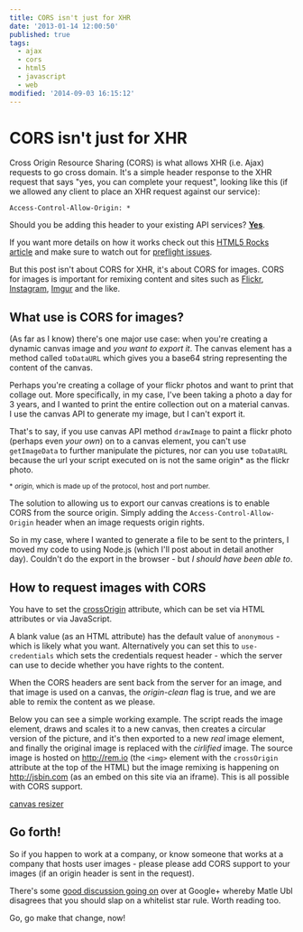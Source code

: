 ```yaml
---
title: CORS isn't just for XHR
date: '2013-01-14 12:00:50'
published: true
tags:
  - ajax
  - cors
  - html5
  - javascript
  - web
modified: '2014-09-03 16:15:12'
---
```

# CORS isn't just for XHR

Cross Origin Resource Sharing (CORS) is what allows XHR (i.e. Ajax) requests to go cross domain. It's a simple header response to the XHR request that says "yes, you can complete your request", looking like this (if we allowed any client to place an XHR request against our service):

    Access-Control-Allow-Origin: *

Should you be adding this header to your existing API services? **[Yes](http://annevankesteren.nl/2012/12/cors-101)**. 

If you want more details on how it works check out this [HTML5 Rocks article](http://www.html5rocks.com/en/tutorials/cors/) and make sure to watch out for [preflight issues](http://remysharp.com/2011/04/21/getting-cors-working/).

But this post isn't about CORS for XHR, it's about CORS for images. CORS for images is important for remixing content and sites such as [Flickr](http://flickr.com/photos/remysharp), [Instagram](http://instagram.com/remysharp), [Imgur](http://imgur.com/r/lolcats) and the like.

## What use is CORS for images?

(As far as I know) there's one major use case: when you're creating a dynamic canvas image and *you want to export it*. The canvas element has a method called `toDataURL` which gives you a base64 string representing the content of the canvas.

Perhaps you're creating a collage of your flickr photos and want to print that collage out. More specifically, in my case, I've been taking a photo a day for 3 years, and I wanted to print the entire collection out on a material canvas. I use the canvas API to generate my image, but I can't export it.

That's to say, if you use canvas API method `drawImage` to paint a flickr photo (perhaps even *your own*) on to a canvas element, you can't use `getImageData` to further manipulate the pictures, nor can you use `toDataURL` because the url your script executed on is not the same origin* as the flickr photo.

<small>* *origin*, which is made up of the protocol, host and port number.</small>

The solution to allowing us to export our canvas creations is to enable CORS from the source origin. Simply adding the `Access-Control-Allow-Origin` header when an image requests origin rights.

So in my case, where I wanted to generate a file to be sent to the printers, I moved my code to using Node.js (which I'll post about in detail another day). Couldn't do the export in the browser - but *I should have been able to*.

## How to request images with CORS

You have to set the [crossOrigin](http://www.w3.org/html/wg/drafts/html/master/infrastructure.html#cors-settings-attribute) attribute, which can be set via HTML attributes or via JavaScript.

A blank value (as an HTML attribute) has the default value of `anonymous` - which is likely what you want. Alternatively you can set this to `use-credentials` which sets the credentials request header - which the server can use to decide whether you have rights to the content.

When the CORS headers are sent back from the server for an image, and that image is used on a canvas, the *origin-clean* flag is true, and we are able to remix the content as we please. 

Below you can see a simple working example. The script reads the image element, draws and scales it to a new canvas, then creates a circular version of the picture, and it's then exported to a new *real* image element, and finally the original image is replaced with the *cirlified* image. The source image is hosted on http://rem.io (the `<img>` element with the `crossOrigin` attribute at the top of the HTML) but the image remixing is happening on http://jsbin.com (as an embed on this site via an iframe).  This is all possible with CORS support.

<a class="jsbin-embed" href="http://jsbin.com/ijimay/2/embed?live,html">canvas resizer</a><script src="http://static.jsbin.com/js/embed.js"></script>

## Go forth!

So if you happen to work at a company, or know someone that works at a company that hosts user images - please please add CORS support to your images (if an origin header is sent in the request). 

<div class="update">There's some <a href="https://plus.google.com/u/0/116910304844117268718/posts/96bSWSQ9zLY">good discussion going on</a> over at Google+ whereby Matle Ubl disagrees that you should slap on a whitelist star rule. Worth reading too.</div>

Go, go make that change, now!
